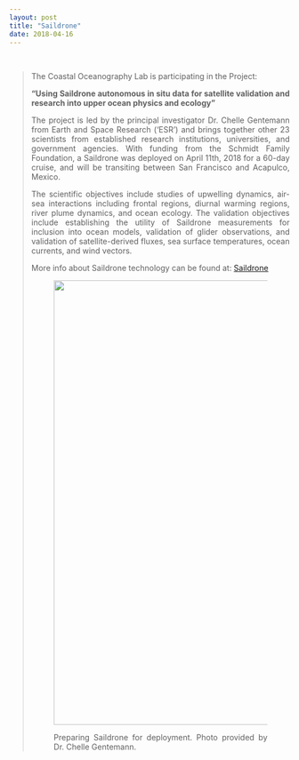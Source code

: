 ```yaml
---
layout: post
title: "Saildrone"
date: 2018-04-16
---
```

<br>

<div style="text-align:justify" markdown="1">

> The Coastal Oceanography Lab is participating in the Project:
>
> <p> <b>“Using Saildrone autonomous in situ data for satellite validation and research into upper ocean physics and ecology”</b> </p>
>
> <p> The project is led by the principal investigator Dr. Chelle Gentemann from Earth and Space Research (‘ESR’) and brings together other 23 scientists from established research institutions, universities, and government agencies. With funding from the Schmidt Family Foundation, a Saildrone was deployed on April 11th, 2018 for a 60-day cruise, and will be transiting between San Francisco and Acapulco, Mexico. </p>
>
> <p> The scientific objectives include studies of upwelling dynamics, air-sea interactions including frontal regions, diurnal warming regions, river plume dynamics, and ocean ecology. The validation objectives include establishing the utility of Saildrone measurements for inclusion into ocean models, validation of glider observations, and validation of satellite-derived fluxes, sea surface temperatures, ocean currents, and wind vectors.</p>
>
> <p> More info about Saildrone technology can be found at: <a href='http://saildrone.com/'>Saildrone</a> </p>
>
> <figure>
> <img src="{{ site.url }}{{ site.baseurl }}/images/newspic/saildrone.JPG" class="img-responsive" width="800px" height="auto" />
> <figcaption>
>   <p> Preparing Saildrone for deployment. Photo provided by Dr. Chelle Gentemann. </p>
> </figcaption>
> </figure>


</div>
